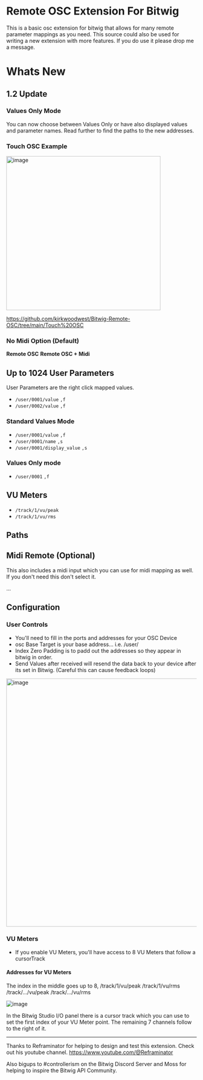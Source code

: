 # Remote OSC Extension For Bitwig
This is a basic osc extension for bitwig that allows for many remote parameter mappings as you need. This source could also be used for writing a new extension with more features. If you do use it please drop me a message.

# Whats New

## 1.2 Update

### Values Only Mode
You can now choose between Values Only or have also displayed values and parameter names. Read further to find the paths to the new addresses.

### Touch OSC Example
<img width="408" alt="image" src="https://github.com/kirkwoodwest/Bitwig-Remote-OSC/assets/6645471/4089648f-e620-4a75-b876-7a352e8287ce">

https://github.com/kirkwoodwest/Bitwig-Remote-OSC/tree/main/Touch%20OSC

### No Midi Option (Default)
**Remote OSC**
**Remote OSC + Midi**

## Up to 1024 User Parameters
User Parameters are the right click mapped values.
- `/user/0001/value` `,f`
- `/user/0002/value` `,f` 

### Standard Values Mode
- `/user/0001/value` `,f`
- `/user/0001/name` `,s`
- `/user/0001/display_value` `,s`

### Values Only mode
- `/user/0001` `,f`

## VU Meters
- `/track/1/vu/peak`
- `/track/1/vu/rms`

## Paths

## Midi Remote (Optional)
This also includes a midi input which you can use for midi mapping as well. If you don't need this don't select it.

...

## Configuration

### User Controls
- You'll need to fill in the ports and addresses for your OSC Device
- osc Base Target is your base address... i.e. /user/
- Index Zero Padding is to padd out the addresses so they appear in bitwig in order.
- Send Values after received will resend the data back to your device after its set in Bitwig. (Careful this can cause feedback loops)

<img width="657" alt="image" src="https://github.com/kirkwoodwest/Bitwig-Remote-OSC/assets/6645471/7ab1799e-0c53-428a-bf16-cf6249c69f50">


### VU Meters
- If you enable VU Meters, you'll have access to 8 VU Meters that follow a cursorTrack

#### Addresses for VU Meters
The index in the middle goes up to 8,
/track/1/vu/peak
/track/1/vu/rms
/track/.../vu/peak
/track/.../vu/rms

![image](https://user-images.githubusercontent.com/6645471/211904600-8746b846-01dc-4dfe-afd1-be1de5346476.png)

In the Bitwig Studio I/O panel there is a cursor track which you can use to set the first index of your VU Meter point. The remaining 7 channels follow to the right of it. 

---
Thanks to Reframinator for helping to design and test this extension. Check out his youtube channel. https://www.youtube.com/@Reframinator

Also bigups to #controllerism on the Bitwig Discord Server and Moss for helping to inspire the Bitwig API Community.
